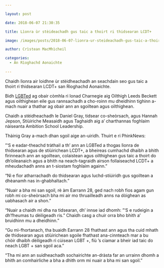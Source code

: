 ```yaml
---

layout: post

date: 2018-06-07 21:30:35

title: Lìonra ùr stèideachadh gus taic a thoirt ri thidsearan LCDT+

image: /images/posts/2018-06-07-lionra-ur-steideachadh-gus-taic-a-thoirt-ri-thidsearan-lcdt.webp

author: Crìstean MacMhìcheil

categories:
  - An Rìoghachd Aonaichte
  
---
```


Chaidh lìonra air loidhne ùr stèidheachadh an seachdain seo gus taic a thoirt ri thidsearan LCDT+ san Rìoghachd Aonaichte.

Bidh [LGBTed][1] ag obair còmhla ri Ionad Charnegie aig Oilthigh Leeds Beckett agus oilthighean eile gus rannsachadh a cho-roinn mu dheidhinn tighinn a-mach nuair a thathar ag obair ann an sgoiltean agus oilthighean.

Chaidh a stèidheachadh le Daniel Gray, tidsear co-sheòrsach, agus Hannah Jepson, Stiùiriche Measaidh agus Taghaidh aig a’ charthannas foghlaim nàiseanta Ambition School Leadership.

Thàinig Gray a-mach dhan sgoil aige an-uiridh. Thuirt e ri PhinkNews:

”‘S e eadar-theachd tràthail a th’ ann an LGBTed a thogas lìonra de thidsearan agus de stiùirichean LCDT+, a bheireas cumhachd dhaibh a bhith fìrinneach ann an sgoiltean, colaistean agus oilthighean gus taic a thoirt do dh’oileanaich agus a bhith na neach-tagraidh airson follaiseachd LCDT+ a mheudachadh anns an t-siostam foghlaim againn.”

“Nì e fìor atharrachadh do thidsearan agus luchd-stiùiridh gus sgoiltean a dhèanamh nas in-ghabhaltach.”

“Nuair a bha mi san sgoil, rè àm Earrann 28, ged nach robh fios agam gun robh mi co-sheòrsach bha mi air mo thruailleadh anns na dòighean as uabhasach air a shon.”

“Nuair a chaidh mi dha na tidsearan, dh’ innse iad dhomh: ”‘S e rudeigin a dh’fheumas tu dèiligeadh ris.” Chaidh casg a chuir orra bho bhith a’ bruidhinn mu a dheidhinn.”

“Gu mì-fhortanach, tha buaidh Earrann 28 fhathast ann agus tha cuid mhath de thidsearan agus stiùirichean sgoile fhathast ana-cinnteach mar a bu chòir dhaibh dèiligeadh ri cùisean LGBT +, fiù ’s ciamar a bheir iad taic do neach LGBT + san sgoil aca.”

“Tha mi ann an suidheachadh sochairichte an-dràsta far an urrainn dhomh a bhith an comhairliche a bha a dhìth orm mi nuair a bha mi san sgoil.”

 [1]: http://lgbted.uk/
